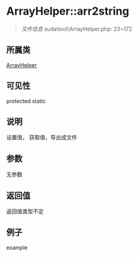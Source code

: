 # ArrayHelper::arr2string

> *文件信息* suda\tool\ArrayHelper.php: 23~172
## 所属类 

[ArrayHelper](../ArrayHelper.md)

## 可见性

  protected  static
## 说明


设置值， 获取值，导出成文件

## 参数

无参数
## 返回值
返回值类型不定
## 例子

example